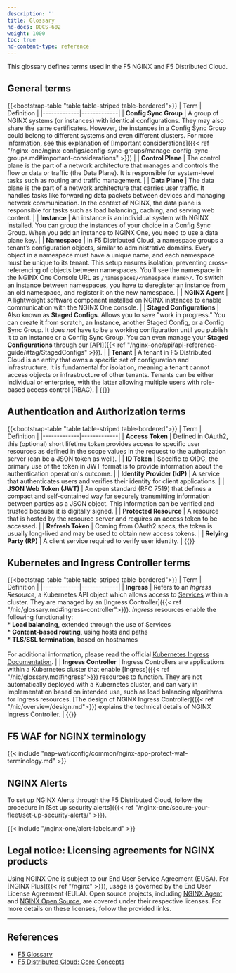 ```yaml
---
description: ''
title: Glossary
nd-docs: DOCS-602
weight: 1000
toc: true
nd-content-type: reference
---
```


This glossary defines terms used in the F5 NGINX and F5 Distributed Cloud.

## General terms

{{<bootstrap-table "table table-striped table-bordered">}}
| Term        | Definition |
|-------------|-------------|
| **Config Sync Group** | A group of NGINX systems (or instances) with identical configurations. They may also share the same certificates. However, the instances in a Config Sync Group could belong to different systems and even different clusters. For more information, see this explanation of [Important considerations]({{< ref "/nginx-one/nginx-configs/config-sync-groups/manage-config-sync-groups.md#important-considerations" >}}) |
| **Control Plane** | The control plane is the part of a network architecture that manages and controls the flow or data or traffic (the Data Plane). It is responsible for system-level tasks such as routing and traffic management. |
| **Data Plane** | The data plane is the part of a network architecture that carries user traffic. It handles tasks like forwarding data packets between devices and managing network communication. In the context of NGINX, the data plane is responsible for tasks such as load balancing, caching, and serving web content. |
| **Instance** | An instance is an individual system with NGINX installed. You can group the instances of your choice in a Config Sync Group. When you add an instance to NGINX One, you need to use a data plane key. |
| **Namespace** | In F5 Distributed Cloud, a namespace groups a tenant’s configuration objects, similar to administrative domains. Every object in a namespace must have a unique name, and each namespace must be unique to its tenant. This setup ensures isolation, preventing cross-referencing of objects between namespaces. You'll see the namespace in the NGINX One Console URL as `/namespaces/<namespace name>/`. To switch an instance between namespaces, you have to deregister an instance from an old namespace, and register it on the new namespace. |
| **NGINX Agent**                      | A lightweight software component installed on NGINX instances to enable communication with the NGINX One console.                                      |
| **Staged Configurations** | Also known as **Staged Configs**. Allows you to save "work in progress." You can create it from scratch, an Instance, another Staged Config, or a Config Sync Group. It does _not_ have to be a working configuration until you publish it to an instance or a Config Sync Group. You can even manage your **Staged Configurations** through our [API]({{< ref "/nginx-one/api/api-reference-guide/#tag/StagedConfigs" >}}). |
| **Tenant** | A tenant in F5 Distributed Cloud is an entity that owns a specific set of configuration and infrastructure. It is fundamental for isolation, meaning a tenant cannot access objects or infrastructure of other tenants. Tenants can be either individual or enterprise, with the latter allowing multiple users with role-based access control (RBAC). |
{{</bootstrap-table>}}

## Authentication and Authorization terms

{{<bootstrap-table "table table-striped table-bordered">}}
| Term        | Definition |
|-------------|-------------|
| **Access Token** | Defined in OAuth2, this (optional) short lifetime token provides access to specific user resources as defined in the scope values in the request to the authorization server (can be a JSON token as well). |
| **ID Token** | Specific to OIDC, the primary use of the token in JWT format is to provide information about the authentication operation's outcome. |
| **Identity Provider (IdP)** | A service that authenticates users and verifies their identity for client applications. |
| **JSON Web Token (JWT)** | An open standard (RFC 7519) that defines a compact and self-contained way for securely transmitting information between parties as a JSON object. This information can be verified and trusted because it is digitally signed. |
| **Protected Resource** | A resource that is hosted by the resource server and requires an access token to be accessed. |
| **Refresh Token** | Coming from OAuth2 specs, the token is usually long-lived and may be used to obtain new access tokens. |
| **Relying Party (RP)** | A client service required to verify user identity. |
{{</bootstrap-table>}}

## Kubernetes and Ingress Controller terms

{{<bootstrap-table "table table-striped table-bordered">}}
| Term        | Definition |
|-------------|-------------|
| **Ingress** | Refers to an *Ingress Resource*, a Kubernetes API object which allows access to [Services](https://kubernetes.io/docs/concepts/services-networking/service/) within a cluster. They are managed by an [Ingress Controller]({{< ref "/nic/glossary.md#ingress-controller">}}). *Ingress* resources enable the following functionality:<br>* **Load balancing**, extended through the use of Services<br>* **Content-based routing**, using hosts and paths<br>* **TLS/SSL termination**, based on hostnames<br><br>For additional information, please read the official [Kubernetes Ingress Documentation](https://kubernetes.io/docs/concepts/services-networking/ingress/). |
| **Ingress Controller** | Ingress Controllers are applications within a Kubernetes cluster that enable [Ingress]({{< ref "/nic/glossary.md#ingress">}}) resources to function. They are not automatically deployed with a Kubernetes cluster, and can vary in implementation based on intended use, such as load balancing algorithms for Ingress resources. [The design of NGINX Ingress Controller]({{< ref "/nic/overview/design.md">}}) explains the technical details of NGINX Ingress Controller. |
{{</bootstrap-table>}}

## F5 WAF for NGINX terminology

{{< include "nap-waf/config/common/nginx-app-protect-waf-terminology.md" >}}

## NGINX Alerts

To set up NGINX Alerts through the F5 Distributed Cloud, follow the procedure in [Set up security alerts]({{< ref "/nginx-one/secure-your-fleet/set-up-security-alerts/" >}}).

{{< include "/nginx-one/alert-labels.md" >}}


## Legal notice: Licensing agreements for NGINX products

Using NGINX One is subject to our End User Service Agreement (EUSA). For [NGINX Plus]({{< ref "/nginx" >}}), usage is governed by the End User License Agreement (EULA). Open source projects, including [NGINX Agent](https://github.com/nginx/agent) and [NGINX Open Source](https://github.com/nginx/nginx), are covered under their respective licenses. For more details on these licenses, follow the provided links.

---

## References

- [F5 Glossary](https://www.f5.com/glossary)
- [F5 Distributed Cloud: Core Concepts](https://docs.cloud.f5.com/docs/ves-concepts/core-concepts)

